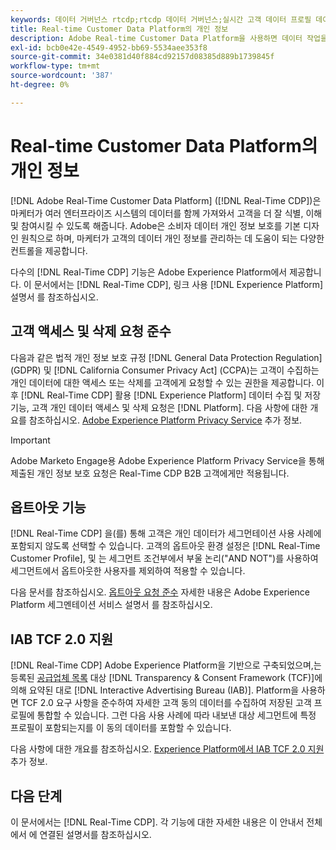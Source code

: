 ```yaml
---
keywords: 데이터 거버넌스 rtcdp;rtcdp 데이터 거버넌스;실시간 고객 데이터 프로필 데이터 거버넌스;개인 정보 보호 rtcdp;rtcdp 개인 정보
title: Real-time Customer Data Platform의 개인 정보
description: Adobe Real-time Customer Data Platform을 사용하면 데이터 작업을 개인 정보 보호 규정을 준수하도록 하는 프로세스를 간소화할 수 있습니다.
exl-id: bcb0e42e-4549-4952-bb69-5534aee353f8
source-git-commit: 34e0381d40f884cd92157d08385d889b1739845f
workflow-type: tm+mt
source-wordcount: '387'
ht-degree: 0%

---
```


# Real-time Customer Data Platform의 개인 정보

[!DNL Adobe Real-Time Customer Data Platform] ([!DNL Real-Time CDP])은 마케터가 여러 엔터프라이즈 시스템의 데이터를 함께 가져와서 고객을 더 잘 식별, 이해 및 참여시킬 수 있도록 해줍니다. Adobe은 소비자 데이터 개인 정보 보호를 기본 디자인 원칙으로 하며, 마케터가 고객의 데이터 개인 정보를 관리하는 데 도움이 되는 다양한 컨트롤을 제공합니다.

다수의 [!DNL Real-Time CDP] 기능은 Adobe Experience Platform에서 제공합니다. 이 문서에서는 [!DNL Real-Time CDP], 링크 사용 [!DNL Experience Platform] 설명서 를 참조하십시오.

## 고객 액세스 및 삭제 요청 준수

다음과 같은 법적 개인 정보 보호 규정 [!DNL General Data Protection Regulation] (GDPR) 및 [!DNL California Consumer Privacy Act] (CCPA)는 고객이 수집하는 개인 데이터에 대한 액세스 또는 삭제를 고객에게 요청할 수 있는 권한을 제공합니다. 이후 [!DNL Real-Time CDP] 활용 [!DNL Experience Platform] 데이터 수집 및 저장 기능, 고객 개인 데이터 액세스 및 삭제 요청은 [!DNL Platform]. 다음 사항에 대한 개요를 참조하십시오. [Adobe Experience Platform Privacy Service](../../privacy-service/home.md) 추가 정보.

>[!IMPORTANT]
>
> Adobe Marketo Engage용 Adobe Experience Platform Privacy Service을 통해 제출된 개인 정보 보호 요청은 Real-Time CDP B2B 고객에게만 적용됩니다.

## 옵트아웃 기능

[!DNL Real-Time CDP] 을(를) 통해 고객은 개인 데이터가 세그먼테이션 사용 사례에 포함되지 않도록 선택할 수 있습니다. 고객의 옵트아웃 환경 설정은 [!DNL Real-Time Customer Profile], 및 는 세그먼트 조건부에서 부울 논리(&quot;AND NOT&quot;)를 사용하여 세그먼트에서 옵트아웃한 사용자를 제외하여 적용할 수 있습니다.

다음 문서를 참조하십시오. [옵트아웃 요청 준수](../../segmentation/consents.md) 자세한 내용은 Adobe Experience Platform 세그멘테이션 서비스 설명서 를 참조하십시오.

## IAB TCF 2.0 지원

[!DNL Real-Time CDP] Adobe Experience Platform을 기반으로 구축되었으며,는 등록된 [공급업체 목록](https://iabeurope.eu/vendor-list-tcf-v2-0/) 대상 [!DNL Transparency & Consent Framework (TCF)]에 의해 요약된 대로 [!DNL Interactive Advertising Bureau (IAB)]. Platform을 사용하면 TCF 2.0 요구 사항을 준수하여 자세한 고객 동의 데이터를 수집하여 저장된 고객 프로필에 통합할 수 있습니다. 그런 다음 사용 사례에 따라 내보낸 대상 세그먼트에 특정 프로필이 포함되는지를 이 동의 데이터를 포함할 수 있습니다.

다음 사항에 대한 개요를 참조하십시오. [Experience Platform에서 IAB TCF 2.0 지원](../../landing/governance-privacy-security/consent/iab/overview.md) 추가 정보.

## 다음 단계

이 문서에서는 [!DNL Real-Time CDP]. 각 기능에 대한 자세한 내용은 이 안내서 전체에서 에 연결된 설명서를 참조하십시오.
